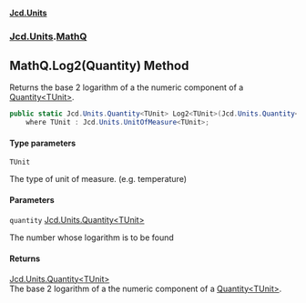 #### [Jcd.Units](index.md 'index')
### [Jcd.Units](Jcd.Units.md 'Jcd.Units').[MathQ](MathQ.md 'Jcd.Units.MathQ')

## MathQ.Log2<TUnit>(Quantity<TUnit>) Method

Returns the base 2 logarithm of a the numeric component of a [Quantity&lt;TUnit&gt;](Quantity_TUnit_.md 'Jcd.Units.Quantity<TUnit>').

```csharp
public static Jcd.Units.Quantity<TUnit> Log2<TUnit>(Jcd.Units.Quantity<TUnit> quantity)
    where TUnit : Jcd.Units.UnitOfMeasure<TUnit>;
```
#### Type parameters

<a name='Jcd.Units.MathQ.Log2_TUnit_(Jcd.Units.Quantity_TUnit_).TUnit'></a>

`TUnit`

The type of unit of measure. (e.g. temperature)
#### Parameters

<a name='Jcd.Units.MathQ.Log2_TUnit_(Jcd.Units.Quantity_TUnit_).quantity'></a>

`quantity` [Jcd.Units.Quantity&lt;](Quantity_TUnit_.md 'Jcd.Units.Quantity<TUnit>')[TUnit](MathQ.Log2.IygCAVB3VHnl4Y86XHq6aA.md#Jcd.Units.MathQ.Log2_TUnit_(Jcd.Units.Quantity_TUnit_).TUnit 'Jcd.Units.MathQ.Log2<TUnit>(Jcd.Units.Quantity<TUnit>).TUnit')[&gt;](Quantity_TUnit_.md 'Jcd.Units.Quantity<TUnit>')

The number whose logarithm is to be found

#### Returns
[Jcd.Units.Quantity&lt;](Quantity_TUnit_.md 'Jcd.Units.Quantity<TUnit>')[TUnit](MathQ.Log2.IygCAVB3VHnl4Y86XHq6aA.md#Jcd.Units.MathQ.Log2_TUnit_(Jcd.Units.Quantity_TUnit_).TUnit 'Jcd.Units.MathQ.Log2<TUnit>(Jcd.Units.Quantity<TUnit>).TUnit')[&gt;](Quantity_TUnit_.md 'Jcd.Units.Quantity<TUnit>')  
The base 2 logarithm of a the numeric component of a [Quantity&lt;TUnit&gt;](Quantity_TUnit_.md 'Jcd.Units.Quantity<TUnit>').
